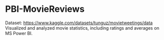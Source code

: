 # PBI-MovieReviews
Dataset: https://www.kaggle.com/datasets/tunguz/movietweetings/data
Visualized and analyzed movie statistics, including ratings and averages on MS Power BI.
